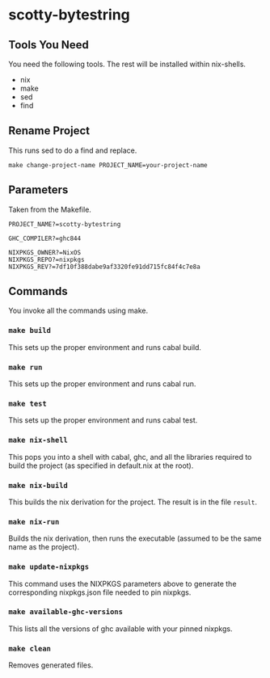 # scotty-bytestring

## Tools You Need

You need the following tools. The rest will be installed within nix-shells.

* nix
* make
* sed
* find

## Rename Project

This runs sed to do a find and replace.

```
make change-project-name PROJECT_NAME=your-project-name
```

## Parameters

Taken from the Makefile.

```
PROJECT_NAME?=scotty-bytestring

GHC_COMPILER?=ghc844

NIXPKGS_OWNER?=NixOS
NIXPKGS_REPO?=nixpkgs
NIXPKGS_REV?=7df10f388dabe9af3320fe91dd715fc84f4c7e8a
```

## Commands

You invoke all the commands using make.

### `make build`

This sets up the proper environment and runs cabal build.

### `make run`

This sets up the proper environment and runs cabal run.

### `make test`

This sets up the proper environment and runs cabal test.

### `make nix-shell`

This pops you into a shell with cabal, ghc, and all the libraries required to
build the project (as specified in default.nix at the root).

### `make nix-build`

This builds the nix derivation for the project. The result is in the file
`result`.

### `make nix-run`

Builds the nix derivation, then runs the executable (assumed to be the same
name as the project).

### `make update-nixpkgs`

This command uses the NIXPKGS parameters above to generate the corresponding
nixpkgs.json file needed to pin nixpkgs.

### `make available-ghc-versions`

This lists all the versions of ghc available with your pinned nixpkgs.

### `make clean`

Removes generated files.
